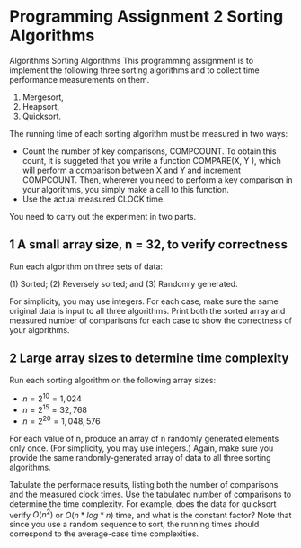 # Programming Assignment 2 Sorting Algorithms
Algorithms Sorting Algorithms
This programming assignment is to implement the following three sorting algorithms and to collect time performance measurements on them.

1. Mergesort,
2. Heapsort,
3. Quicksort.

The running time of each sorting algorithm must be measured in two ways:

+ Count the number of key comparisons, COMPCOUNT. To obtain this count, it is suggeted that
you write a function COMPARE(X, Y ), which will perform a comparison between X and Y and
increment COMPCOUNT. Then, wherever you need to perform a key comparison in your algorithms,
you simply make a call to this function.
+ Use the actual measured CLOCK time.

You need to carry out the experiment in two parts.

## 1 A small array size, n = 32, to verify correctness

Run each algorithm on three sets of data: 

(1) Sorted; (2) Reversely sorted; and (3) Randomly generated.

For simplicity, you may use integers. For each case, make sure the same original data is input to all three algorithms. Print both the sorted array and measured number of comparisons for each case to show the correctness of your algorithms.

## 2 Large array sizes to determine time complexity

Run each sorting algorithm on the following array sizes:
+ $n = 2^{10} = 1,024$
+ $n = 2^{15} = 32,768$
+ $n = 2^{20} = 1,048,576$

For each value of n, produce an array of n randomly generated elements only once. (For simplicity, you may use integers.) Again, make sure you provide the same randomly-generated array of data to all three sorting algorithms.

Tabulate the performace results, listing both the number of comparisons and the measured clock times. Use the tabulated number of comparisons to determine the time complexity. For example, does the data for quicksort verify $O(n^2)$ or $O(n*log*n)$ time, and what is the constant factor? Note that since you use a random sequence to sort, the running times should correspond to the average-case time complexities.